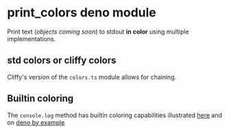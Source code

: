 # print_colors deno module

Print text (_objects coming soon_) to stdout **in color** using multiple implementations.

## std colors or cliffy colors

Cliffy's version of the `colors.ts` module allows for chaining.

## Builtin coloring

The `console.log` method has builtin coloring capabilities illustrated [here](https://developer.mozilla.org/en-US/docs/Web/API/console#using_string_substitutions) and on [deno by example][dbn]

[dbn]: https://github.com/denoland/denobyexample